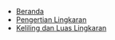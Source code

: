 * [Beranda](/)
* [Pengertian Lingkaran](/pengertian-lingkaran.md)
* [Keliling dan Luas Lingkaran](/keliling-dan-luas-lingkaran.md)